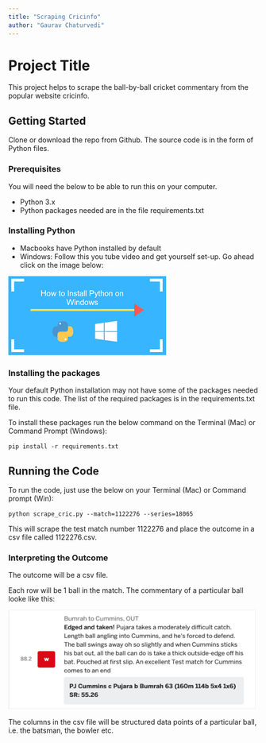 ```yaml
---
title: "Scraping Cricinfo"
author: "Gaurav Chaturvedi"
---
```



# Project Title

This project helps to scrape the ball-by-ball cricket commentary from the popular website cricinfo. 

## Getting Started

Clone or download the repo from Github. The source code is in the form of Python files. 

### Prerequisites

You will need the below to be able to run this on your computer. 

- Python 3.x
- Python packages needed are in the file requirements.txt

### Installing Python 

- Macbooks have Python installed by default    
- Windows: Follow this you tube video and get yourself set-up. Go ahead click on the image below:

[![Python for Windows](images/install_python_windows.png)](https://www.youtube.com/watch?v=lnse_uD-MaA)

### Installing the packages

Your default Python installation may not have some of the packages needed to run this code.  The list of the required packages is in the requirements.txt file. 

To install these packages run the below command on the Terminal (Mac) or Command Prompt (Windows): 

```
pip install -r requirements.txt
```

## Running the Code 

To run the code, just use the below on your Terminal (Mac) or Command prompt (Win):

```
python scrape_cric.py --match=1122276 --series=18065
```

This will scrape the test match number 1122276 and place the outcome in a csv file called 1122276.csv. 

### Interpreting the Outcome 

The outcome will be a csv file. 

Each row will be 1 ball in the match.  The commentary of a particular ball looke like this: 

<img style="float: center;" src="images//cricinfo-comm-sample.png" height="200" width="500">

The columns in the csv file will be structured data points of a particular ball, i.e. the batsman, the bowler etc.
